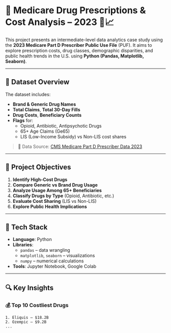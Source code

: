 # 💊 Medicare Drug Prescriptions & Cost Analysis – 2023 🧠📈

This project presents an intermediate-level data analytics case study using the **2023 Medicare Part D Prescriber Public Use File** (PUF). It aims to explore prescription costs, drug classes, demographic disparities, and public health trends in the U.S. using **Python (Pandas, Matplotlib, Seaborn)**.

---

## 📂 Dataset Overview

The dataset includes:
- **Brand & Generic Drug Names**
- **Total Claims**, **Total 30-Day Fills**
- **Drug Costs**, **Beneficiary Counts**
- **Flags** for:
  - Opioid, Antibiotic, Antipsychotic Drugs
  - 65+ Age Claims (Ge65)
  - LIS (Low-Income Subsidy) vs Non-LIS cost shares

> 🔗 Data Source: [CMS Medicare Part D Prescriber Data 2023](https://data.cms.gov)

---

## 📌 Project Objectives

1. **Identify High-Cost Drugs**
2. **Compare Generic vs Brand Drug Usage**
3. **Analyze Usage Among 65+ Beneficiaries**
4. **Classify Drugs by Type** (Opioid, Antibiotic, etc.)
5. **Evaluate Cost Sharing** (LIS vs Non-LIS)
6. **Explore Public Health Implications**

---

## 🔧 Tech Stack

- **Language**: Python
- **Libraries**:
  - `pandas` – data wrangling
  - `matplotlib`, `seaborn` – visualizations
  - `numpy` – numerical calculations
- **Tools**: Jupyter Notebook, Google Colab

---

## 🔍 Key Insights

### 💰 Top 10 Costliest Drugs
```plaintext
1. Eliquis – $18.2B
2. Ozempic – $9.2B
...
